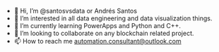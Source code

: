 - 👋 Hi, I’m @santosvsdata or Andrés Santos
- 👀 I’m interested in all data engineering and data visualization things.
- 🌱 I’m currently learning PowerApps and Python and C++.
- 💞️ I’m looking to collaborate on any blockchain related project.
- 📫 How to reach me automation.consultant@outlook.com

<!---
santosvsdata/santosvsdata is a ✨ special ✨ repository because its `README.md` (this file) appears on your GitHub profile.
You can click the Preview link to take a look at your changes.
--->
